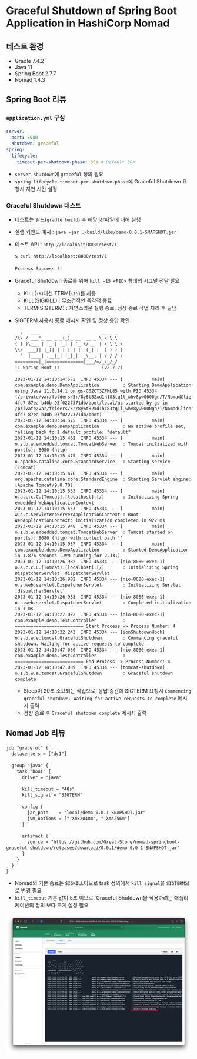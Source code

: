 # Graceful Shutdown of Spring Boot Application in HashiCorp Nomad

## 테스트 환경

- Gradle 7.4.2
- Java 11
- Spring Boot 2.7.7
- Nomad 1.4.3

## Spring Boot 리뷰

### `application.yml` 구성

```yaml
server:
  port: 8080
  shutdown: graceful 
spring:
  lifecycle:
    timeout-per-shutdown-phase: 35s # Default 30s
```

- `server.shutdown`에 `graceful` 정의 필요
- `spring.lifecycle.timeout-per-shutdown-phase`에 Graceful Shutdown 요청시 지연 시간 설정

### Graceful Shutdown 테스트

- 테스트는 빌드(`gradle build`) 후 해당 jar파일에 대해 실행
- 실행 커맨드 예시 : `java -jar ./build/libs/demo-0.0.1-SNAPSHOT.jar`
- 테스트 API : `http://localhost:8080/test/1`
  ```bash
  $ curl http://localhost:8080/test/1

  Process Success !!
  ```
- Graceful Shutdown 종료를 위해 `kill -15 <PID>` 형태의 시그널 전달 필요
  - KILL(`-9`)대신 TERM(`-15`)를 사용
  - KILL(SIGKILL) : 무조건적인 즉각적 종료
  - TERM(SIGTERM) : 자연스러운 실행 종료, 정상 종료 작업 처리 후 끝냄

- SIGTERM 사용시 종료 메시지 확인 및 정상 응답 확인
  ```log
    .   ____          _            __ _ _
  /\\ / ___'_ __ _ _(_)_ __  __ _ \ \ \ \
  ( ( )\___ | '_ | '_| | '_ \/ _` | \ \ \ \
  \\/  ___)| |_)| | | | | || (_| |  ) ) ) )
    '  |____| .__|_| |_|_| |_\__, | / / / /
  =========|_|==============|___/=/_/_/_/
  :: Spring Boot ::                (v2.7.7)

  2023-01-12 14:10:14.572  INFO 45334 --- [           main] com.example.demo.DemoApplication         : Starting DemoApplication using Java 11.0.14.1 on gs-C02CT3ZFML85 with PID 45334 (/private/var/folders/5r/8y6t82xd1h183tq1l_whv8yw0000gn/T/NomadClient2000479524/d5d8f4a6-4fd7-87ea-b40b-93f0227371db/boot/local/uc started by gs in /private/var/folders/5r/8y6t82xd1h183tq1l_whv8yw0000gn/T/NomadClient2000479524/d5d8f4a6-4fd7-87ea-b40b-93f0227371db/boot)
  2023-01-12 14:10:14.575  INFO 45334 --- [           main] com.example.demo.DemoApplication         : No active profile set, falling back to 1 default profile: "default"
  2023-01-12 14:10:15.462  INFO 45334 --- [           main] o.s.b.w.embedded.tomcat.TomcatWebServer  : Tomcat initialized with port(s): 8080 (http)
  2023-01-12 14:10:15.475  INFO 45334 --- [           main] o.apache.catalina.core.StandardService   : Starting service [Tomcat]
  2023-01-12 14:10:15.476  INFO 45334 --- [           main] org.apache.catalina.core.StandardEngine  : Starting Servlet engine: [Apache Tomcat/9.0.70]
  2023-01-12 14:10:15.553  INFO 45334 --- [           main] o.a.c.c.C.[Tomcat].[localhost].[/]       : Initializing Spring embedded WebApplicationContext
  2023-01-12 14:10:15.553  INFO 45334 --- [           main] w.s.c.ServletWebServerApplicationContext : Root WebApplicationContext: initialization completed in 922 ms
  2023-01-12 14:10:15.948  INFO 45334 --- [           main] o.s.b.w.embedded.tomcat.TomcatWebServer  : Tomcat started on port(s): 8080 (http) with context path ''
  2023-01-12 14:10:15.957  INFO 45334 --- [           main] com.example.demo.DemoApplication         : Started DemoApplication in 1.876 seconds (JVM running for 2.331)
  2023-01-12 14:10:26.982  INFO 45334 --- [nio-8080-exec-1] o.a.c.c.C.[Tomcat].[localhost].[/]       : Initializing Spring DispatcherServlet 'dispatcherServlet'
  2023-01-12 14:10:26.982  INFO 45334 --- [nio-8080-exec-1] o.s.web.servlet.DispatcherServlet        : Initializing Servlet 'dispatcherServlet'
  2023-01-12 14:10:26.983  INFO 45334 --- [nio-8080-exec-1] o.s.web.servlet.DispatcherServlet        : Completed initialization in 1 ms
  2023-01-12 14:10:27.022  INFO 45334 --- [nio-8080-exec-1] com.example.demo.TestController          : ========================== Start Process -> Process Number: 4
  2023-01-12 14:10:32.243  INFO 45334 --- [ionShutdownHook] o.s.b.w.e.tomcat.GracefulShutdown        : Commencing graceful shutdown. Waiting for active requests to complete
  2023-01-12 14:10:47.030  INFO 45334 --- [nio-8080-exec-1] com.example.demo.TestController          : ========================== End Process -> Process Number: 4
  2023-01-12 14:10:47.089  INFO 45334 --- [tomcat-shutdown] o.s.b.w.e.tomcat.GracefulShutdown        : Graceful shutdown complete
  ```
  - Sleep이 20초 소요되는 작업으로, 응답 중간에 SIGTERM 요청시 `Commencing graceful shutdown. Waiting for active requests to complete` 메시지 출력
  - 정상 종료 후 `Graceful shutdown complete` 메시지 출력

## Nomad Job 리뷰

```hcl
job "graceful" {
  datacenters = ["dc1"]
  
  group "java" {
    task "boot" {
      driver = "java"
      
      kill_timeout = "40s"
      kill_signal = "SIGTERM"

      config {
        jar_path    = "local/demo-0.0.1-SNAPSHOT.jar"
        jvm_options = ["-Xmx2048m", "-Xms256m"]
      }

      artifact {
        source = "https://github.com/Great-Stone/nomad-springboot-graceful-shutdown/releases/download/0.0.1/demo-0.0.1-SNAPSHOT.jar"
      }
    }
  }
}
```

- Nomad의 기본 종료는 `SIGKILL`이므로 task 정의에서 `kill_signal`을 `SIGTERM`으로 변경 필요
- `kill_timeout` 기본 값이 5초 이므로, Graceful Shutdown을 적용하려는 애플리케이션의 정의 보다 크게 설정 필요

![](./job_stop_log.png)